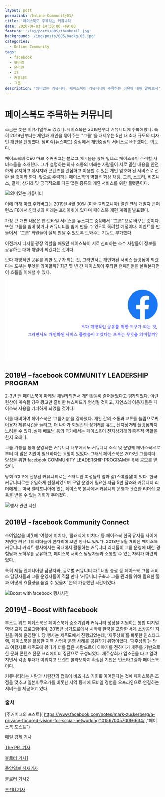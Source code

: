 ```yaml
---
layout: post
permalink: /Online-Community01/
title: '페이스북도 주목하는 커뮤니티'
date: 2020-06-03 14:30:00 +09:00
feature: '/img/posts/005/thumbnail.jpg'
background: '/img/posts/005/backg-05.jpg'
categories:
  - Online-Community
tags:
  - facebook
  - 모바일
  - 온라인
  - IT
  - 커뮤니티
  - 그룹
description: '의미있는 커뮤니티, 페이스북이 커뮤니티에 주목하는 이유에 대해 알아보자'
---
```


# 페이스북도 주목하는 커뮤니티

조금은 늦은 이야기일수도 있겠다. 페이스북은 2018년부터 커뮤니티에 주목해왔다. 특히 2019년부터는 개인과 개인을 묶어주는 ''그룹''을 내세우는 5년 내 최대 규모의 디자인 개편을 단행했다. 담벼락(뉴스피드) 중심에서 개인중심의 서비스로 바꾸겠다는 의도다.

페이스북의 CEO 마크 주커버그는 블로그 게시물을 통해 앞으로 페이스북이 주력할 서비스들을 소개했다. 그가 설명하는 의사 소통의 미래는 사람들이 서로 말한 내용을 안전하게 유지하고 메시지와 콘텐츠를 안심하고 이용할 수 있는 개인 암호화 된 서비스로 전환 될 것이라 한다. 앞으로 주력하는 페이스북의 역할은 화상 채팅, 그룹, 스토리, 비즈니스, 결제, 상거래 및 궁극적으로 다른 많은 종류의 개인 서비스를 위한 플랫폼이다.

![의미있는 커뮤니티](https://www.the-pr.co.kr/news/photo/201712/27754_57237_117.jpg)

이에 더해 마크 주커버그는 2019년 4월 30일 (미국 캘리포니아) 열린 연례 개발자 콘퍼런스 F8에서 인터넷의 미래는 프라이빗에 있다며 페이스북 개편 계획을 발표했다.

가장 큰 개편 내용은 웹·모바일 서비스를 뉴스피드 중심에서 ''그룹''으로 바꾸는 것이다. 또한 그룹을 쉽게 찾거나 커뮤니티를 쉽게 만들 수 있도록 독려할 예정이다. 이벤트를 만들어서 ''그룹''회원들이 실제 만날 수 있도록 도와주는 기능도 부가했다.

이전까지 디지털 광장 역할을 해왔던 페이스북이 서로 신뢰하는 소수 사람들이 정보를 공유하는 대화 채널이 되겠다는 것이다.

보다 개방적인 공유를 위한 도구가 되는 것, 그러면서도 개인화된 서비스 플랫폼이 되겠다는 포부는 무엇을 의미할까? 최근 몇 년 간 페이스북이 주최한 캠페인들을 살펴본다면 이 흐름을 이해할 수 있다.

![개방적인 공유가 가능하면서 개인화된 서비스](/img/posts/005/thumbnail.jpg)

## 2018년 – facebook COMMUNITY LEADERSHIP PROGRAM

2-3년 전 페이스북이 마케팅 채널화되면서 개인활동이 줄어들었다고 평가되었다. 이런 현상이 계속될 경우 광고만 즐비한 뉴스피드가 형성될 것이고, 자연스레 이용자들은 페이스북 사용을 기피하게 되었을 것이다.

이를 대비하여 페이스북은 ‘그룹기능’을 강화했다. 개인 간의 소통과 교류를 늘림으로써 이용자 체류시간을 늘리고, 더 나아가 회원간의 상거래를 유도, 전자상거래 플랫폼까지 노려볼 수 있다. 실제 베트남 등의 국가에서는 페이스북이 전자상거래의 중추적 역할을 한지 오래다.

그룹 기능을 통해 운영되는 커뮤니티 내부에서도 커뮤니티 조직 및 운영에 페이스북으로부터 더 많은 지원이 필요하다는 요청이 있었다. 그래서 페이스북은 2018년 그룹리더 양성을 위한 facebook COMMUNITY LEADERSHIP PROGRAM을 통해 공모를 받았다.

당회 fCLP에 선정된 커뮤니티로는 스타트업 여성들의 일과 삶(스여일삶)이 있다. 한국 커뮤니티로는 유일하게 선정되었으며 모임 운영에 필요한 자금 5만 달러와 커뮤니티 리더에게는 미국 캘리포니아에 있는 페이스북 본사에서 커뮤니티 운영과 관련한 리더십 교육을 받을 수 있는 기회가 주어졌다.

![행사 관련 사진](http://www.bloter.net/wp-content/uploads/2018/06/%EC%82%AC%EC%A7%84%EC%9E%90%EB%A3%8C-5-%EC%A0%9C%EC%9D%B4%EC%8A%A8-%EC%9F%9D-%ED%8E%98%EC%9D%B4%EC%8A%A4%EB%B6%81-%EC%A0%9C%ED%92%88-%EC%97%94%EC%A7%80%EB%8B%88%EC%96%B4%EB%A7%81-%EB%A7%A4%EB%8B%88%EC%A0%80.jpg)

## 2018년 - facebook Community Connect

스여일삶을 비롯해 ‘여행에 미치다’, ‘클래식에 미치다’ 등 페이스북 한국 유저들 사이에 저명한 커뮤니티 리더들이 한자리에 모인 행사도 있었다. 2018년 5월 개최된 페이스북 커뮤니티 커넥트 행사에서는 국내에서 활동하는 커뮤니티 리더들이 그룹 운영에 대한 경험담과 노하우를 공유하고, 페이스북 서비스 담당자들과 소통할 수 있는 자리가 마련되었다.

특히 제품 엔지니어링 담당자와, 글로벌 커뮤니티 파트너쉽 총괄 등 페이스북 그룹 서비스 담당자들과 그룹 운영자들이 직접 만나 ‘커뮤니티 구축과 그룹 관리를 위해 필요한 툴과 어떻게 효율성을 높일 수 있을지’ 논의 가능했던 시간이었다.

![Boost with facebook 행사사진](http://itimg.chosun.com/sitedata/image/201911/28/2019112801024_1.jpg)

## 2019년 – Boost with facebook

부스트 위드 페이스북은 페이스북이 중소기업과 커뮤니티 성장을 지원하는 통합 디지털 역량 교육 프로그램이며,  2015년 싱가포르에서 시작해 한국을 포함한 세계 소상공인 지원을 위해 운영된다. 당 행사는 제주도에서 진행되었는데, ‘재주상회’를 비롯한 인스타그램, 페이스북을 활용한 지역 사업체 운영 사례를 공유하기 위함이었다. ‘재주상회’는 당초 여행자로 제주도에 왔다가 터를 잡은 사람드르이 이야기를 전하다가 제주를 기반으로 한 문화 콘텐츠 전문 크리에이터 집단으로 구성되었다. 재주상회가 입소문을 타고 알려지면서 각종 투자가 이뤄지고 브랜드 콜라보까지 확장된 기반은 인스타그램과 페이스북이다.

커뮤니티라는 사람과 사람간의 접촉이 비즈니스 기회로 이어진다는 것에 페이스북은 초점을 맞추고 일본후쿠오카를 비롯한 지역 등지에 모바일 경험을 오프라인으로 연결하는 서비스를 제공하고 있다.





### 출처

[주커버그의 포스트]( https://www.facebook.com/notes/mark-zuckerberg/a-privacy-focused-vision-for-social-networking/10156700570096634/ ,"페이스북 포스트")

[매일 경제 기사]( https://www.mk.co.kr/news/world/view/2019/05/281848/, "매일 경제 기사")

[The PR, 기사](https://www.the-pr.co.kr/news/articleView.html?idxno=27754,"뉴스기사")

[블로터 기사1](http://www.bloter.net/archives/302281, "블로터기사")

[중앙일보 취재기사](https://news.joins.com/article/23001361, "중앙일보기사")

[블로터 기사2](http://www.bloter.net/archives/311638,"블로터기사")

[조선IT기사](http://it.chosun.com/site/data/html_dir/2019/11/28/2019112801035.html,"조선IT기사")
